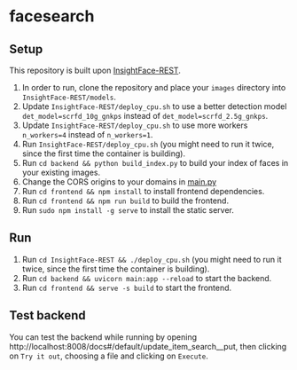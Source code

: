 # facesearch

## Setup
This repository is built upon [InsightFace-REST](https://github.com/SthPhoenix/InsightFace-REST).

1. In order to run, clone the repository and place your `images` directory into `InsightFace-REST/models`.
2. Update `InsightFace-REST/deploy_cpu.sh` to use a better detection model `det_model=scrfd_10g_gnkps` instead of `det_model=scrfd_2.5g_gnkps`.
3. Update `InsightFace-REST/deploy_cpu.sh` to use more workers `n_workers=4` instead of `n_workers=1`.
4. Run `InsightFace-REST/deploy_cpu.sh` (you might need to run it twice, since the first time the container is building).
5. Run `cd backend && python build_index.py` to build your index of faces in your existing images.
6. Change the CORS origins to your domains in [main.py](backend/main.py)
7. Run `cd frontend && npm install` to install frontend dependencies.
8. Run `cd frontend && npm run build` to build the frontend.
9. Run `sudo npm install -g serve` to install the static server.

## Run
1. Run `cd InsightFace-REST && ./deploy_cpu.sh` (you might need to run it twice, since the first time the container is building).
2. Run `cd backend && uvicorn main:app --reload` to start the backend.
3. Run `cd frontend && serve -s build` to start the frontend.

## Test backend
You can test the backend while running by opening http://localhost:8008/docs#/default/update_item_search__put, then clicking on `Try it out`, choosing a file and clicking on `Execute`.